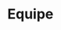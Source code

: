 <script>
    import Member from '$lib/components/Member.svelte'
    import Head from '$lib/components/Head.svelte'
</script>

<Head
    title="Equipe | Abroaders"
    description="Mentes inquietas compartilhando experiências para ajudar você que deseja estudar no exterior"/>


# Equipe

<Member
    name="Karin Calvinho, Ph.D."
    picture="/images/karin.png"
    affiliation="Rutgers University"
    bio="Saving climate."/>

<Member
    name="Magno Formiga, Ph.D."
    picture="/images/magno.png"
    affiliation="Universidade Federal do Ceara"
    bio="Saving people that run."/>

<Member
    name="Paulo Alexandre Regis, Ph.D."
    picture="/images/paulo.png"
    affiliation="Southeastern Louisiana University"
    bio="Saving word documents."/>

<Member
    name="Lívia Palmerston, Ph.D."
    picture="/images/livia.png"
    affiliation="Northeastern University"
    bio="Saving people with drugs."/>

<Member
    name="Melina Calmon, Ph.D."
    picture="/images/mel.png"
    affiliation="Tulane University"
    bio="Saving dead people."/>

<Member
    name="Pedro Menchik, Ph.D."
    picture="/images/pedro.png"
    affiliation="Cornell University"
    bio="Saving people's food."/>

<Member
    name="Lucas Colusso, Ph.D."
    picture="/images/lucas.png"
    affiliation="University of Washington"
    bio="Saving design."/>

<Member
    name="Fernanda Cruz Rios-Ford, Ph.D."
    picture="/images/nanda.png"
    affiliation="Arizona State University"
    bio="Saving babies."/>

<Member
    name="Ugo Bruzadin Nunes, Ph.D."
    picture="/images/ugo.png"
    affiliation="Southern Illinois University"
    bio="Saving people's thoughts."/>

<Member
    name="Luiz Felipe Ungericht, MSc"
    picture="/images/luiz.png"
    affiliation="University of Florida"
    bio="Saving students."/>

<Member
    name="Patrícia Basile, Ph.D."
    picture="/images/paty.png"
    affiliation="University of Virginia"
    bio="Saving housing."/>
